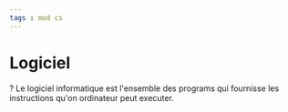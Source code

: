 ```yaml
---
tags : mod cs
---
```


# Logiciel
?
Le logiciel informatique est l'ensemble des programs qui fournisse les instructions qu'on ordinateur peut executer.
<!--SR:!2022-10-04,1,190-->